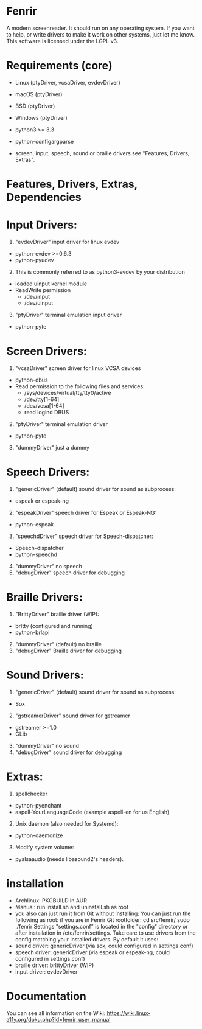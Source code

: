 # Fenrir
A modern screenreader.
It should run on any operating system. If you want to help, or write drivers to make it work on other systems, just let me know. 
This software is licensed under the LGPL v3.

# Requirements (core)
- Linux (ptyDriver, vcsaDriver, evdevDriver)
- macOS (ptyDriver)
- BSD (ptyDriver)
- Windows (ptyDriver)

- python3 >= 3.3
- python-configargparse
- screen, input, speech, sound or braille drivers see "Features, Drivers, Extras".

# Features, Drivers, Extras, Dependencies
# Input Drivers:
1. "evdevDriver" input driver for linux evdev
  - python-evdev >=0.6.3
  - python-pyudev
2. This is commonly referred to as python3-evdev by your distribution
  - loaded uinput kernel module
  - ReadWrite permission 
    - /dev/input
    - /dev/uinput
3. "ptyDriver" terminal emulation input driver
  - python-pyte

# Screen Drivers:
1. "vcsaDriver" screen driver for linux VCSA devices
  - python-dbus
  - Read permission to the following files and services:
    - /sys/devices/virtual/tty/tty0/active
    - /dev/tty[1-64]
    - /dev/vcsa[1-64]
    - read logind DBUS
2. "ptyDriver" terminal emulation driver
  - python-pyte
3. "dummyDriver" just a dummy
  
# Speech Drivers:
1. "genericDriver" (default) sound driver for sound as subprocess:
  - espeak or espeak-ng
2. "espeakDriver" speech driver for Espeak or Espeak-NG:
  - python-espeak
3. "speechdDriver" speech driver for Speech-dispatcher:
  - Speech-dispatcher
  - python-speechd
4. "dummyDriver" no speech
5. "debugDriver" speech driver for debugging

# Braille Drivers:
1. "BrlttyDriver" braille driver (WIP):
  - brltty (configured and running)
  - python-brlapi
2. "dummyDriver" (default) no braille
3. "debugDriver" Braille driver for debugging

# Sound Drivers:
1. "genericDriver" (default) sound driver for sound as subprocess:
  - Sox
2. "gstreamerDriver" sound driver for gstreamer
  - gstreamer >=1.0
  - GLib
3. "dummyDriver" no sound
4. "debugDriver" sound driver for debugging

# Extras:
1. spellchecker
  - python-pyenchant
  - aspell-YourLanguageCode (example aspell-en for us English)
2. Unix daemon (also needed for Systemd):
  - python-daemonize
3. Modify system volume:
  - pyalsaaudio (needs libasound2's headers).

# installation
- Archlinux: PKGBUILD in AUR
- Manual: run install.sh and uninstall.sh as root
- you also can just run it from Git without installing:
You can just run the following as root:
if you are in Fenrir Git rootfolder:
cd src/fenrir/
sudo ./fenrir
Settings "settings.conf" is located in the "config" directory or after installation in /etc/fenrir/settings.
Take care to use drivers from the config matching your installed drivers. 
By default it uses:
- sound driver: genericDriver (via sox, could configured in settings.conf)
- speech driver: genericDriver (via espeak or espeak-ng, could configured in settings.conf)
- braille driver: brlttyDriver (WIP)
- input driver: evdevDriver

# Documentation
You can see all information on the Wiki:
https://wiki.linux-a11y.org/doku.php?id=fenrir_user_manual
